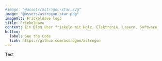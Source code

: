 ```yaml
---
#image: "@assets/astrogon-star.svg"
image: "@assets/astrogon-star.png"
imageAlt: Frickeldave logo
title: Frickeldave
content: Ein Blog über frickeln mit Holz, Elektronik, Lasern, Software und 3D Druck. 
button:
  label: See the Code
  link: https://github.com/astrogon/astrogon
---
```


Test